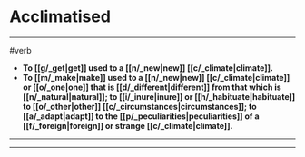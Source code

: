 # Acclimatised
---
#verb
- **To [[g/_get|get]] used to a [[n/_new|new]] [[c/_climate|climate]].**
- **To [[m/_make|make]] used to a [[n/_new|new]] [[c/_climate|climate]] or [[o/_one|one]] that is [[d/_different|different]] from that which is [[n/_natural|natural]]; to [[i/_inure|inure]] or [[h/_habituate|habituate]] to [[o/_other|other]] [[c/_circumstances|circumstances]]; to [[a/_adapt|adapt]] to the [[p/_peculiarities|peculiarities]] of a [[f/_foreign|foreign]] or strange [[c/_climate|climate]].**
---
---
